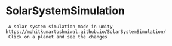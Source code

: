 # SolarSystemSimulation
     A solar system simulation made in unity https://mohitkumartoshniwal.github.io/SolarSystemSimulation/
     Click on a planet and see the changes
